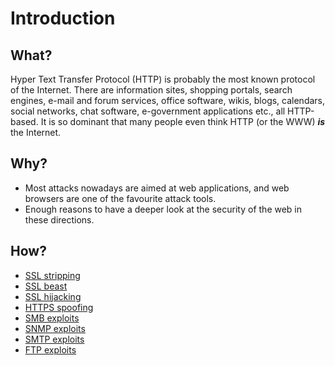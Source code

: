 # Introduction

## What?

Hyper Text Transfer Protocol (HTTP) is probably the most known protocol of the Internet. There are information 
sites, shopping portals, search engines, e-mail and forum services, office software, wikis, blogs, calendars, 
social networks, chat software, e-government applications etc., all HTTP-based. 
It is so dominant that many people even think HTTP (or the WWW) ***is*** the Internet. 

## Why?

* Most attacks nowadays are aimed at web applications, and web browsers are one of the favourite attack tools. 
* Enough reasons to have a deeper look at the security of the web in these directions.

## How?

* [SSL stripping](ssl-stripping.md)
* [SSL beast](ssl-beast.md)
* [SSL hijacking](ssl-hijacking.md)
* [HTTPS spoofing](https-spoofing.md)
* [SMB exploits](smb.md)
* [SNMP exploits](snmp.md)
* [SMTP exploits](smtp.md)
* [FTP exploits](ftp.md)
